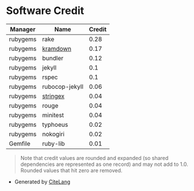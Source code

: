 # Software Credit

<!--citelang start-->
|Manager|Name|Credit|
|-------|----|------|
|rubygems|rake|0.28|
|rubygems|[kramdown](http://kramdown.gettalong.org)|0.17|
|rubygems|bundler|0.12|
|rubygems|jekyll|0.1|
|rubygems|rspec|0.1|
|rubygems|rubocop-jekyll|0.06|
|rubygems|[stringex](http://github.com/rsl/stringex)|0.04|
|rubygems|rouge|0.04|
|rubygems|minitest|0.04|
|rubygems|typhoeus|0.02|
|rubygems|nokogiri|0.02|
|Gemfile|ruby-lib|0.01|


> Note that credit values are rounded and expanded (so shared dependencies are represented as one record) and may not add to 1.0. Rounded values that hit zero are removed.

<!--citelang end-->

- Generated by [CiteLang](https://github.com/vsoch/citelang)
